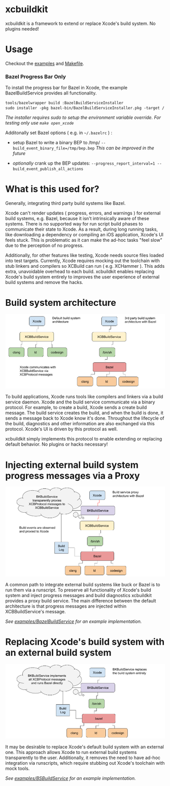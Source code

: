 # xcbuildkit

xcbuildkit is a framework to extend or replace Xcode's build system. No plugins
needed!

# Usage

Checkout the [examples](Examples/) and [Makefile](Makefile).

### Bazel Progress Bar Only

To install the progress bar for Bazel in Xcode, the example BazelBuildService
provides all functionality.

```
tools/bazelwrapper build :BazelBuildServiceInstaller
sudo installer -pkg bazel-bin/BazelBuildServiceInstaller.pkg -target /
```
_The installer requires sudo to setup the environment variable override. For
testing only use `make open_xcode`_


Additonally set Bazel options ( e.g. in `~/.bazelrc` ) :
- setup Bazel to write a binary BEP to /tmp/
  `--build_event_binary_file=/tmp/bep.bep` _This can be improved in the future_

- _optionally_ crank up the BEP updates:
  `--progress_report_interval=1 --build_event_publish_all_actions`

# What is this used for?

Generally, integrating third party build systems like Bazel.

Xcode can't render updates ( progress, errors, and warnings ) for external
build systems, e.g. Bazel, because it isn't intrinsically aware of these
systems. There is no supported way for run script build phases to communicate
their state to Xcode. As a result, during long running tasks, like downloading
a dependency or compiling an iOS application, Xcode's UI feels stuck. This is
problematic as it can make the ad-hoc tasks "feel slow" due to the perception
of no progress.

Additionally, for other features like testing, Xcode needs source files loaded
into test targets. Currently, Xcode requires mocking out the toolchain with stub
linkers and compilers so XCBuild can run ( e.g. XCHammer ). This adds extra,
unavoidable overhead to each build. xcbuildkit enables replacing Xcode's build
system entirely to improves the user experience of external build systems and
remove the hacks.


# Build system architecture

![default achitecture](Docs/default_architecture.png?raw=true "Default achitecture")

To build applications, Xcode runs tools like compilers and linkers via a build
service daemon. Xcode and the build service communicate via a binary protocol.
For example, to create a build, Xcode sends a create build message.  The build
service creates the build, and when the build is done, it sends a message back
to Xcode know it's done. Throughout the lifecycle of the build, diagnostics and
other information are also exchanged via this protocol. Xcode's UI is driven by
this protocol as well.

xcbuildkit simply implements this protocol to enable extending or replacing
default behavior. No plugins or hacks necessary!

# Injecting external build system progress messages via a Proxy

![build service proxy](Docs/xcbuildkit_proxy.png?raw=true "Build service proxy")

A common path to integrate external build systems like buck or Bazel is to run
them via a runscript. To preserve all functionality of Xcode's build system and
inject progress messages and build diagnostics xcbuildkit provides a proxy build
service. The main difference between the default architecture is that progress
messages are injected within XCBBuildService's message.

_See [examples/BazelBuildService](Examples/BazelBuildService) for an example implementation._

# Replacing Xcode's build system with an external build system

![build service replacement](Docs/xcbuildkit_replacement.png?raw=true "Build service replacement")


It may be desirable to replace Xcode's default build system with an external
one. This approach allows Xcode to run external build systems transparently to
the user.  Additionally, it removes the need to have ad-hoc integration via
runscripts, which require stubbing out Xcode's toolchain with mock tools. 

_See [examples/BSBuildService](Examples/BSBuildService) for an example implementation._
